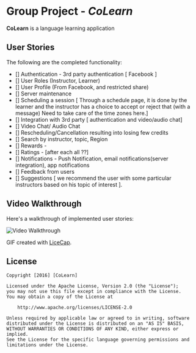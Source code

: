 # Group Project - *CoLearn*

**CoLearn** is a language learning application

## User Stories

The following are the completed functionality:

- [] Authentication - 3rd party authentication [ Facebook ]
- [] User Roles (Instructor, Learner)
- [] User Profile (From Facebook, and restricted share)
- [] Server maintenance
- [] Scheduling a session [ Through a schedule page, it is done by the learner and the instructor has a choice to accept or reject that (with a message) Need to take care of the time zones here.]
- [] Integration with 3rd party [ authentication and video/audio chat]
- [] Video Chat/ Audio Chat
- [] Rescheduling/Cancellation resulting into losing few credits
- [] Search by instructor, topic, Region
- [] Rewards -  
- [] Ratings - [after each all ??]
- [] Notifications - Push Notification, email notifications(server integration), app notifications
- [] Feedback from users
- [] Suggestions [ we recommend the user with some particular instructors based on his topic of interest ].


## Video Walkthrough 

Here's a walkthrough of implemented user stories:

<img src='*' title='TweetBox' width='' alt='Video Walkthrough' />

GIF created with [LiceCap](http://www.cockos.com/licecap/).


## License

    Copyright [2016] [CoLearn]

    Licensed under the Apache License, Version 2.0 (the "License");
    you may not use this file except in compliance with the License.
    You may obtain a copy of the License at

        http://www.apache.org/licenses/LICENSE-2.0

    Unless required by applicable law or agreed to in writing, software
    distributed under the License is distributed on an "AS IS" BASIS,
    WITHOUT WARRANTIES OR CONDITIONS OF ANY KIND, either express or implied.
    See the License for the specific language governing permissions and
    limitations under the License.
